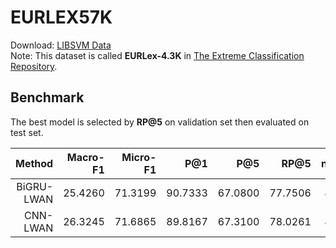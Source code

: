 # EURLEX57K

Download: [LIBSVM Data](https://www.csie.ntu.edu.tw/~cjlin/libsvmtools/datasets/multilabel.html#EURLEX57K)  
Note: This dataset is called **EURLex-4.3K** in [The Extreme Classification Repository](http://manikvarma.org/downloads/XC/XMLRepository.html).

## Benchmark
The best model is selected by **RP@5** on validation set then evaluated on test set.

| Method |     Macro-F1     |     Micro-F1     |       P@1        |       P@5        |       **RP@5**       |      nDCG@5      |  Cfg |
|-----------------:|-----------------:|-----------------:|-----------------:|-----------------:|-----------------:|-----------------:|-----------------:|
|     BiGRU-LWAN      |     25.4260      |     71.3199      |     90.7333      |     67.0800      |     77.7506      |     80.5999      | [Cfg](./example_config/EUR-Lex-57k/bigru_lwan.yml)
|     CNN-LWAN      |     26.3245      |     71.6865      |     89.8167      |     67.3100      |     78.0261      |     80.5446      | [Cfg](./example_config/EUR-Lex-57k/cnn_lwan.yml)
